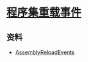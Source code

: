 # [程序集重载事件](https://docs.unity3d.com/ScriptReference/AssemblyReloadEvents.html)

## 资料

* [AssemblyReloadEvents](https://docs.unity3d.com/ScriptReference/AssemblyReloadEvents.html)
